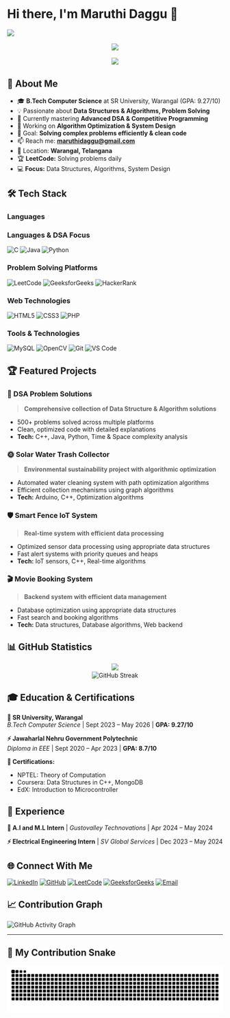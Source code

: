 # Hi there, I'm Maruthi Daggu 👋

![](https://github.com/maruthidaggu/maruthidaggu/blob/main/name.svg)



<!-- Green contribution squares for name -->
<div align="center">
  
![](https://github.com/maruthidaggu/maruthidaggu/blob/main/github-metrics.svg)

</div>

<div align="center">
<img src="https://readme-typing-svg.herokuapp.com/?lines=B.Tech+Computer+Science+Student;DSA+%26+Problem+Solving+Expert;Competitive+Programming+Enthusiast;Algorithm+Optimizer&font=Fira%20Code&center=true&width=440&height=45&color=f75c7e&vCenter=true&size=22"></div>

## 🚀 About Me

- 🎓 **B.Tech Computer Science** at SR University, Warangal (GPA: 9.27/10)
- 💡 Passionate about **Data Structures & Algorithms, Problem Solving**
- 🌱 Currently mastering **Advanced DSA & Competitive Programming**
- 🔭 Working on **Algorithm Optimization & System Design**
- 🎯 Goal: **Solving complex problems efficiently & clean code**
- 📫 Reach me: **maruthidaggu@gmail.com**
- 📍 Location: **Warangal, Telangana**
- 🏆 **LeetCode:** Solving problems daily
- 💻 **Focus:** Data Structures, Algorithms, System Design
## 🛠️ Tech Stack

### Languages
### Languages & DSA Focus
![C](https://img.shields.io/badge/C-00599C?style=for-the-badge&logo=c%2B%2B&logoColor=white)
![Java](https://img.shields.io/badge/Java-ED8B00?style=for-the-badge&logo=java&logoColor=white)
![Python](https://img.shields.io/badge/Python-3776AB?style=for-the-badge&logo=python&logoColor=white)

### Problem Solving Platforms
![LeetCode](https://img.shields.io/badge/LeetCode-FFA116?style=for-the-badge&logo=leetcode&logoColor=black)
![GeeksforGeeks](https://img.shields.io/badge/GeeksforGeeks-298D46?style=for-the-badge&logo=geeksforgeeks&logoColor=white)
![HackerRank](https://img.shields.io/badge/HackerRank-2EC866?style=for-the-badge&logo=hackerrank&logoColor=white)


### Web Technologies
![HTML5](https://img.shields.io/badge/HTML5-E34F26?style=for-the-badge&logo=html5&logoColor=white)
![CSS3](https://img.shields.io/badge/CSS3-1572B6?style=for-the-badge&logo=css3&logoColor=white)
![PHP](https://img.shields.io/badge/PHP-777BB4?style=for-the-badge&logo=php&logoColor=white)

### Tools & Technologies
![MySQL](https://img.shields.io/badge/MySQL-4479A1?style=for-the-badge&logo=mysql&logoColor=white)
![OpenCV](https://img.shields.io/badge/OpenCV-27338e?style=for-the-badge&logo=OpenCV&logoColor=white)
![Git](https://img.shields.io/badge/Git-F05032?style=for-the-badge&logo=git&logoColor=white)
![VS Code](https://img.shields.io/badge/VS_Code-0078D4?style=for-the-badge&logo=visual%20studio%20code&logoColor=white)

## 🏆 Featured Projects

### 🧠 DSA Problem Solutions
> **Comprehensive collection of Data Structure & Algorithm solutions**
- 500+ problems solved across multiple platforms
- Clean, optimized code with detailed explanations
- **Tech:** C++, Java, Python, Time & Space complexity analysis

### 🌞 Solar Water Trash Collector
> **Environmental sustainability project with algorithmic optimization**
- Automated water cleaning system with path optimization algorithms
- Efficient collection mechanisms using graph algorithms
- **Tech:** Arduino, C++, Optimization algorithms

### 🛡️ Smart Fence IoT System  
> **Real-time system with efficient data processing**
- Optimized sensor data processing using appropriate data structures
- Fast alert systems with priority queues and heaps
- **Tech:** IoT sensors, C++, Real-time algorithms

### 🎬 Movie Booking System
> **Backend system with efficient data management**
- Database optimization using appropriate data structures
- Fast search and booking algorithms
- **Tech:** Data structures, Database algorithms, Web backend

## 📊 GitHub Statistics

<div align="center">
<!--   <img src="https://readme-typing-svg.herokuapp.com/?lines=B.Tech+Computer+Science+Student;DSA+%26+Problem+Solving+Expert;Competitive+Programming+Enthusiast;Algorithm+Optimizer&font=Fira%20Code&center=true&width=440&height=45&color=f75c7e&vCenter=true&size=22"> -->
  <img height="180em" src="https://github-readme-stats.vercel.app/api/top-langs/?username=maruthidaggu&layout=compact&langs_count=8&theme=radical"/>
</div>

<div align="center">
  <img src="https://github-readme-streak-stats.herokuapp.com/?user=maruthidaggu&theme=radical" alt="GitHub Streak" />
</div>

## 🎓 Education & Certifications

**🏫 SR University, Warangal**  
*B.Tech Computer Science* | Sept 2023 – May 2026 | **GPA: 9.27/10**

**⚡ Jawaharlal Nehru Government Polytechnic**  
*Diploma in EEE* | Sept 2020 – Apr 2023 | **GPA: 8.7/10**

**📜 Certifications:**
- NPTEL: Theory of Computation
- Coursera: Data Structures in C++, MongoDB
- EdX: Introduction to Microcontroller

## 💼 Experience

**🤖 A.I and M.L Intern** | *Gustovalley Technovations* | Apr 2024 – May 2024

**⚡ Electrical Engineering Intern** | *SV Global Services* | Dec 2023 – May 2024

## 🌐 Connect With Me

[![LinkedIn](https://img.shields.io/badge/LinkedIn-0077B5?style=for-the-badge&logo=linkedin&logoColor=white)](https://linkedin.com/in/your-profile)
[![GitHub](https://img.shields.io/badge/GitHub-100000?style=for-the-badge&logo=github&logoColor=white)](https://github.com/maruthidaggu)
[![LeetCode](https://img.shields.io/badge/LeetCode-FFA116?style=for-the-badge&logo=leetcode&logoColor=black)](https://leetcode.com/your-profile)
[![GeeksforGeeks](https://img.shields.io/badge/GeeksforGeeks-298D46?style=for-the-badge&logo=geeksforgeeks&logoColor=white)](https://auth.geeksforgeeks.org/user/your-profile)
[![Email](https://img.shields.io/badge/Email-D14836?style=for-the-badge&logo=gmail&logoColor=white)](mailto:maruthidaggu@gmail.com)

## 📈 Contribution Graph
![GitHub Activity Graph](https://activity-graph.herokuapp.com/graph?username=maruthidaggu&theme=react-dark&hide_border=true)

---


## 🐍 My Contribution Snake
![Snake animation](https://raw.githubusercontent.com/maruthidaggu/maruthidaggu/output/github-contribution-grid-snake.svg)
  
